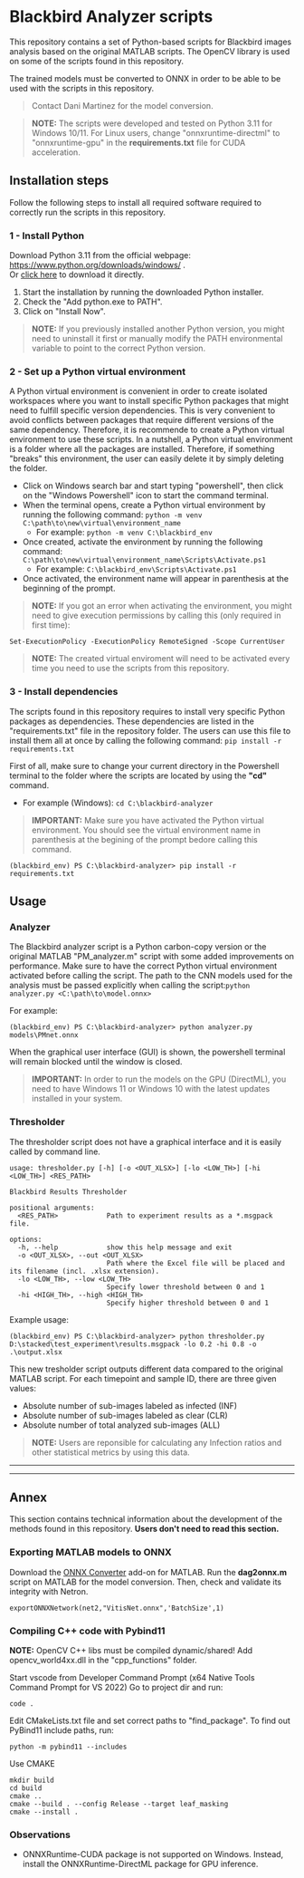 # Blackbird Analyzer scripts
This repository contains a set of Python-based scripts for Blackbird images analysis based on the original MATLAB scripts. The OpenCV library is used on some of the scripts found in this repository.

The trained models must be converted to ONNX in order to be able to be used with the scripts in this repository. 

>Contact Dani Martinez for the model conversion.

>**NOTE:** The scripts were developed and tested on Python 3.11 for Windows 10/11. For Linux users, change "onnxruntime-directml" to "onnxruntime-gpu" in the **requirements.txt** file for CUDA acceleration.

## Installation steps
Follow the following steps to install all required software required to correctly run the scripts in this repository.

### 1 - Install Python
Download Python 3.11 from the official webpage: https://www.python.org/downloads/windows/ .<br />
Or [click here](https://www.python.org/ftp/python/3.11.9/python-3.11.9-amd64.exe) to download it directly.

1. Start the installation by running the downloaded Python installer.
2. Check the "Add python.exe to PATH".
3. Click on "Install Now".

> **NOTE:**
> If you previously installed another Python version, you might need to uninstall it first or manually modify the PATH environmental variable to point to the correct Python version.

### 2 - Set up a Python virtual environment

A Python virtual environment is convenient in order to create isolated workspaces where you want to install specific Python packages that might need to fulfill specific version dependencies. This is very convenient to avoid conflicts between packages that require different versions of the same dependency. Therefore, it is recommende to create a Python virtual environment to use these scripts. In a nutshell, a Python virtual environment is a folder where all the packages are installed. Therefore, if something "breaks" this environment, the user can easily delete it by simply deleting the folder.

* Click on Windows search bar and start typing "powershell", then click on the "Windows Powershell" icon to start the command terminal.
* When the terminal opens, create a Python virtual environment by running the following command: ```python -m venv C:\path\to\new\virtual\environment_name```
    - For example: ```python -m venv C:\blackbird_env```
* Once created, activate the environment by running the following command: ```C:\path\to\new\virtual\environment_name\Scripts\Activate.ps1```
    - For example: ```C:\blackbird_env\Scripts\Activate.ps1```
* Once activated, the environment name will appear in parenthesis at the beginning of the prompt.

> **NOTE:**
> If you got an error when activating the environment, you might need to give execution permissions by calling this (only required in first time):

```
Set-ExecutionPolicy -ExecutionPolicy RemoteSigned -Scope CurrentUser
```

> **NOTE:** The created virtual enviroment will need to be activated every time you need to use the scripts from this repository.

### 3 - Install dependencies
The scripts found in this repository requires to install very specific Python packages as dependencies. These dependencies are listed in the "requirements.txt" file in the repository folder. The users can use this file to install them all at once by calling the following command: ```pip install -r requirements.txt```

First of all, make sure to change your current directory in the Powershell terminal to the folder where the scripts are located by using the **"cd"** command.
- For example (Windows): ```cd C:\blackbird-analyzer```

>**IMPORTANT:** Make sure you have activated the Python virtual environment. You should see the virtual environment name in parenthesis at the begining of the prompt bedore calling this command.
```
(blackbird_env) PS C:\blackbird-analyzer> pip install -r requirements.txt
``` 

## Usage


### Analyzer
The Blackbird analyzer script is a Python carbon-copy version or the original MATLAB "PM_analyzer.m" script with some added improvements on performance. Make sure to have the correct Python virtual environment activated before calling the script. The path to the CNN models used for the analysis must be passed explicitly when calling the script:```python analyzer.py <C:\path\to\model.onnx>```

For example:
```
(blackbird_env) PS C:\blackbird-analyzer> python analyzer.py models\PMnet.onnx
```

When the graphical user interface (GUI) is shown, the powershell terminal will remain blocked until the window is closed.

>**IMPORTANT:**
> In order to run the models on the GPU (DirectML), you need to have Windows 11 or Windows 10 with the latest updates installed in your system.

### Thresholder
The thresholder script does not have a graphical interface and it is easily called by command line.

```
usage: thresholder.py [-h] [-o <OUT_XLSX>] [-lo <LOW_TH>] [-hi <LOW_TH>] <RES_PATH>

Blackbird Results Thresholder

positional arguments:
  <RES_PATH>            Path to experiment results as a *.msgpack file.

options:
  -h, --help            show this help message and exit
  -o <OUT_XLSX>, --out <OUT_XLSX>
                        Path where the Excel file will be placed and its filename (incl. .xlsx extension).
  -lo <LOW_TH>, --low <LOW_TH>
                        Specify lower threshold between 0 and 1
  -hi <HIGH_TH>, --high <HIGH_TH>
                        Specify higher threshold between 0 and 1
```

Example usage:
```
(blackbird_env) PS C:\blackbird-analyzer> python thresholder.py D:\stacked\test_experiment\results.msgpack -lo 0.2 -hi 0.8 -o .\output.xlsx
```

This new tresholder script outputs different data compared to the original MATLAB script. For each timepoint and sample ID, there are three given values:
* Absolute number of sub-images labeled as infected (INF)
* Absolute number of sub-images labeled as clear (CLR)
* Absolute number of total analyzed sub-images (ALL)

>**NOTE:** Users are reponsible for calculating any Infection ratios and other statistical metrics by using this data.

---
---

## Annex

This section contains technical information about the development of the methods found in this repository. **Users don't need to read this section.**

### Exporting MATLAB models to ONNX

Download the [ONNX Converter](https://es.mathworks.com/matlabcentral/fileexchange/67296-deep-learning-toolbox-converter-for-onnx-model-format?status=SUCCESS) add-on for MATLAB. Run the **dag2onnx.m** script on MATLAB for the model conversion. Then, check and validate its integrity with Netron. 

```
exportONNXNetwork(net2,"VitisNet.onnx",'BatchSize',1)
```


### Compiling C++ code with Pybind11

**NOTE:** OpenCV C++ libs must be compiled dynamic/shared! Add opencv_world4xx.dll in the "cpp_functions" folder.

Start vscode from Developer Command Prompt (x64 Native Tools Command Prompt for VS 2022)
Go to project dir and run:
```
code .
```

Edit CMakeLists.txt file and set correct paths to "find_package".
To find out PyBind11 include paths, run:
```
python -m pybind11 --includes
```

Use CMAKE
```
mkdir build
cd build
cmake ..
cmake --build . --config Release --target leaf_masking
cmake --install .
```

### Observations

* ONNXRuntime-CUDA package is not supported on Windows. Instead, install the ONNXRuntime-DirectML package for GPU inference.